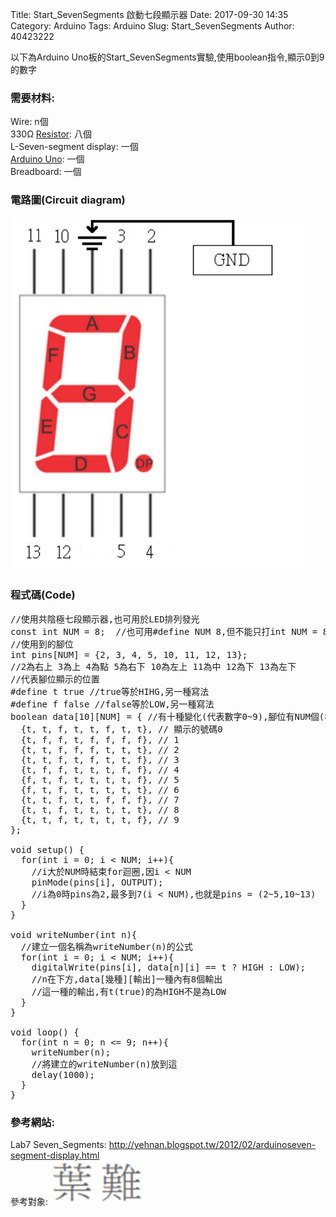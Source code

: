 Title: Start_SevenSegments 啟動七段顯示器
Date: 2017-09-30 14:35
Category: Arduino
Tags: Arduino
Slug: Start_SevenSegments
Author: 40423222

以下為Arduino Uno板的Start_SevenSegments實驗,使用boolean指令,顯示0到9的數字

<!-- PELICAN_END_SUMMARY -->

### 需要材料:
Wire: n個<br/>
330Ω <a href="https://40423222.github.io/2017springcd_hw/blog/Arduino-Resistance.html">Resistor</a>: 八個<br/>
L-Seven-segment display: 一個<br/>
<a href="http://coopermaa2nd.blogspot.tw/2011/05/arduino.html">Arduino Uno</a>: 一個<br/>
Breadboard: 一個

### 電路圖(Circuit diagram)

<img src="./../data/Lab7 Seven_Segments/Circuit diagram.png" width="480" />

### 程式碼(Code)

<pre class="brush: python">
//使用共陰極七段顯示器,也可用於LED排列發光
const int NUM = 8;  //也可用#define NUM 8,但不能只打int NUM = 8;
//使用到的腳位
int pins[NUM] = {2, 3, 4, 5, 10, 11, 12, 13};
//2為右上 3為上 4為點 5為右下 10為左上 11為中 12為下 13為左下
//代表腳位顯示的位置
#define t true //true等於HIHG,另一種寫法
#define f false //false等於LOW,另一種寫法
boolean data[10][NUM] = { //有十種變化(代表數字0~9),腳位有NUM個(8個輸出)
  {t, t, f, t, t, f, t, t}, // 顯示的號碼0
  {t, f, f, t, f, f, f, f}, // 1
  {t, t, f, f, f, t, t, t}, // 2
  {t, t, f, t, f, t, t, f}, // 3
  {t, f, f, t, t, t, f, f}, // 4
  {f, t, f, t, t, t, t, f}, // 5
  {f, t, f, t, t, t, t, t}, // 6
  {t, t, f, t, t, f, f, f}, // 7
  {t, t, f, t, t, t, t, t}, // 8
  {t, t, f, t, t, t, t, f}, // 9
};

void setup() {                
  for(int i = 0; i < NUM; i++){
    //i大於NUM時結束for迴圈,因i < NUM
    pinMode(pins[i], OUTPUT);
    //i為0時pins為2,最多到7(i < NUM),也就是pins = (2~5,10~13)
  } 
}

void writeNumber(int n){
  //建立一個名稱為writeNumber(n)的公式
  for(int i = 0; i < NUM; i++){
    digitalWrite(pins[i], data[n][i] == t ? HIGH : LOW);
    //n在下方,data[幾種][輸出]一種內有8個輸出
    //這一種的輸出,有t(true)的為HIGH不是為LOW
  }
}

void loop() {
  for(int n = 0; n <= 9; n++){
    writeNumber(n);
    //將建立的writeNumber(n)放到這
    delay(1000);
  }
}
</pre>



### 參考網站:
 Lab7 Seven_Segments:
<a href="http://yehnan.blogspot.tw/2012/02/arduinoseven-segment-display.html">http://yehnan.blogspot.tw/2012/02/arduinoseven-segment-display.html</a><br/>
參考對象:
<img src="./../data/參考對象/葉難.png" width="150" />